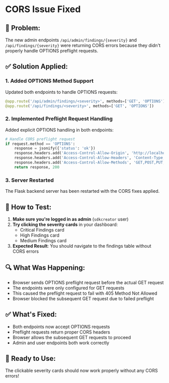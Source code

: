 # CORS Issue Fixed

## 🔧 **Problem:**
The new admin endpoints `/api/admin/findings/{severity}` and `/api/findings/{severity}` were returning CORS errors because they didn't properly handle OPTIONS preflight requests.

## ✅ **Solution Applied:**

### **1. Added OPTIONS Method Support**
Updated both endpoints to handle OPTIONS requests:
```python
@app.route('/api/admin/findings/<severity>', methods=['GET', 'OPTIONS'])
@app.route('/api/findings/<severity>', methods=['GET', 'OPTIONS'])
```

### **2. Implemented Preflight Request Handling**
Added explicit OPTIONS handling in both endpoints:
```python
# Handle CORS preflight request
if request.method == 'OPTIONS':
    response = jsonify({'status': 'ok'})
    response.headers.add('Access-Control-Allow-Origin', 'http://localhost:5173')
    response.headers.add('Access-Control-Allow-Headers', 'Content-Type,Authorization')
    response.headers.add('Access-Control-Allow-Methods', 'GET,POST,PUT,DELETE,OPTIONS')
    return response, 200
```

### **3. Server Restarted**
The Flask backend server has been restarted with the CORS fixes applied.

## 🧪 **How to Test:**

1. **Make sure you're logged in as admin** (`sdkcreator` user)
2. **Try clicking the severity cards** in your dashboard:
   - Critical Findings card
   - High Findings card  
   - Medium Findings card
3. **Expected Result**: You should navigate to the findings table without CORS errors

## 🔍 **What Was Happening:**
- Browser sends OPTIONS preflight request before the actual GET request
- The endpoints were only configured for GET requests
- This caused the preflight request to fail with 405 Method Not Allowed
- Browser blocked the subsequent GET request due to failed preflight

## ✅ **What's Fixed:**
- Both endpoints now accept OPTIONS requests
- Preflight requests return proper CORS headers
- Browser allows the subsequent GET requests to proceed
- Admin and user endpoints both work correctly

## 🚀 **Ready to Use:**
The clickable severity cards should now work properly without any CORS errors! 